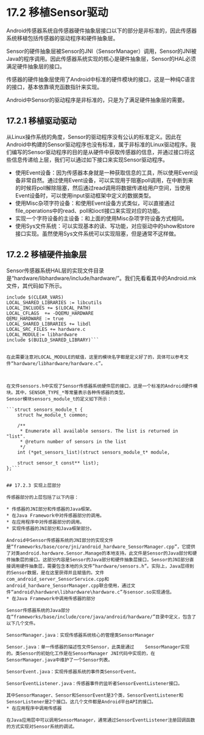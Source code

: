 # 17.2 移植Sensor驱动



Android传感器系统自传感器硬件抽象层接口以下的部分是非标准的，因此传感器系统移植包括传感器的驱动程序和硬件抽象层。

Sensor的硬件抽象层被Sensor的JNI（SensorManager）调用，Sensor的JNI被Java的程序调用。因此传感器系统实现的核心是硬件抽象层，Sensor的HAL必须满足硬件抽象层的接口。

传感器的硬件抽象层使用了Android中标准的硬件模块的接口，这是一种纯C语言的接口，基本依靠填充函数指针来实现。

Android中Sensor的驱动程序是非标准的，只是为了满足硬件抽象层的需要。

## 17.2.1 移植驱动驱动

从Linux操作系统的角度，Sensor的驱动程序没有公认的标准定义。因此在Android中构建的Sensor驱动程序也没有标准，属于非标准的Linux驱动程序。我们编写的Sensor驱动程序的目的是从硬件中获取传感器的信息，并通过接口将这些信息传递给上层，我们可以通过如下接口来实现Sensor驱动程序。

* 使用Event设备：因为传感器本身就是一种获取信息的工具，所以使用Event设备非常自然。通过使用Event设备，可以实现用于阻塞poll调用，在中断到来的时候将poll解除阻塞，然后通过read调用将数据传递给用户空间，当使用Event设备时，可以使用input驱动框架中定义的数据类型。
* 使用Misc杂项字符设备：和使用Event设备方式类似，可以直接通过file_operations中的read、poll和ioctl接口来实现对应的功能。
* 实现一个字符设备的主设备：和上面的使用Misc杂项字符设备方式相同。
* 使用Sys文件系统：可以实现基本的读、写功能，对应驱动中的show和store接口实现。虽然使用Sys文件系统可以实现阻塞，但是通常不这样做。

## 17.2.2 移植硬件抽象层


Sensor传感器系统HAL层的实现文件目录是“hardware/libhardware/include/hardware/”。我们先看看其中的Android.mk文件，其代码如下所示。

```LOCAL_PATH:= $(call my-dir)
include $(CLEAR_VARS)
LOCAL_SHARED_LIBRARIES := libcutils
LOCAL_INCLUDES += $(LOCAL_PATH)
LOCAL_CFLAGS  += -DQEMU_HARDWARE
QEMU_HARDWARE := true
LOCAL_SHARED_LIBRARIES += libdl
LOCAL_SRC_FILES += hardware.c
LOCAL_MODULE:= libhardware
include $(BUILD_SHARED_LIBRARY)```


在此需要注意对LOCAL_MODULE的赋值，这里的模块名字都是定义好了的，具体可以参考文件“hardware/libhardware/hardware.c”。



在文件sensors.h中实现了Sensor传感器系统硬件层的接口，这是一个标准的Android硬件模块。其中，SENSOR_TYPE_*等常量表示各种传感器的类型。
Sensor模块sensors_module_t的定义如下所示：

```struct sensors_module_t {
    struct hw_module_t common;

    /**
     * Enumerate all available sensors. The list is returned in "list".
     * @return number of sensors in the list
     */
    int (*get_sensors_list)(struct sensors_module_t* module,

    struct sensor_t const** list);
};```


## 17.2.3 实现上层部分

传感器部分的上层包括了以下内容：

* 传感器的JNI部分和传感器的Java框架。
* 在Java Framework中对传感器部分的调用。
* 在应用程序中对传感器部分的调用。
* 实现传感器的JNI部分和Java框架部分。

Android中Sensor传感器系统的JNI部分的实现文件是“frameworks/base/core/jni/android_hardware_SensorManager.cpp”，它提供了对类android.hardware.Sensor.Manage的本地支持。此文件是Sensor的Java部分和硬件抽象层的接口。这部分内容是Sensor的Java部分和硬件抽象层接口，Sensor的JNI部分直接调用硬件抽象层，需要包含本地的头文件“hardware/sensors.h”。实际上，Java层得到的Sensor数据，是在这里获得并且赋值的。文件com_android_server_SensorService.cpp和android_hardware_SensorManager.cpp联合使用，通过文件“android\hardware\libhardware\hardware.c”与sensor.so实现通信。
* 在Java Framework中调用传感器的部分

Sensor传感器系统的Java部分在“frameworks/base/include/core/java/android/hardware/”目录中定义，包含了以下几个文件。

SensorManager.java：实现传感器系统核心的管理类SensorManager

Sensor.java：单一传感器的描述性文件Sensor，此类是通过    SensorManager实现的。类Sensor的初始化工作是在SensorManager JNI代码中实现的，在SensorManager.java中维护了一个Sensor列表。

SensorEvent.java：实现传感器系统的事件类SensorEvent。

SensorEventListener.java：传感器事件的监听者SensorEventListener接口。

其中SensorManager、Sensor和SensorEvent是3个类，SensorEventListener和SensorListener是2个接口。这几个文件都是Android平台API的接口。
* 在应用程序中调用传感器

在Java应用层中可以调用SensorManager，通常通过SensorEventListener注册回调函数的方式实现对Sensor系统的调试。
